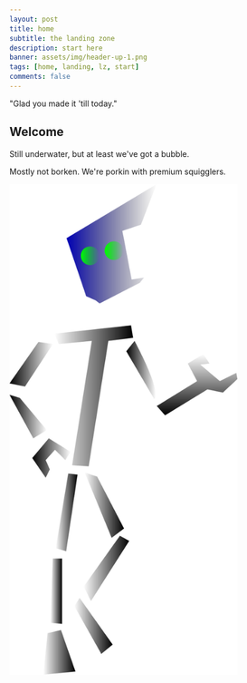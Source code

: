 ```yaml
---
layout: post
title: home
subtitle: the landing zone
description: start here
banner: assets/img/header-up-1.png
tags: [home, landing, lz, start]
comments: false
---
```


"Glad you made it 'till today."


## Welcome

Still underwater, but at least we've got a bubble.

Mostly not borken. We're porkin with premium squigglers.

<!-- 
## Upcoming

* Manual Page Resources

* Reorganization of certain articles into reference

* Fixes on links

* Glossary Updates
-->

<img width="80%" height="80%" src="/assets/img/robot_lr_display.png" />

